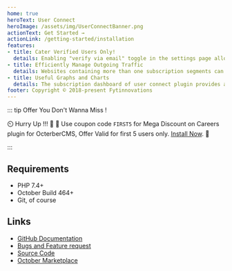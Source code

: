 ```yaml
---
home: true
heroText: User Connect
heroImage: /assets/img/UserConnectBanner.png
actionText: Get Started →
actionLink: /getting-started/installation
features:
- title: Cater Verified Users Only!
  details: Enabling "verify via email" toggle in the settings page allows you to filter spam users and only serve the verified ones.
- title: Efficiently Manage Outgoing Traffic
  details: Websites containing more than one subscription segments can create categories for each segment using the plugin. Visitors to the website can only subscribe to segments which they are interested in.
- title: Useful Graphs and Charts
  details: The subscription dashboard of user connect plugin provides a bird eye view of your current subscription base. The subscription graphs gives a visualization of the number of users subscribing each day.This graph can be helpful to monitor your current performance and also predict your future trends.
footer: Copyright © 2018-present Fytinnovations
---
```


::: tip Offer You Don't Wanna Miss !

 :timer_clock: Hurry Up !!! :tada: :confetti_ball: Use coupon code `FIRST5` for Mega Discount on Careers plugin for OcterberCMS, Offer Valid for first 5 users only. [Install Now](https://octobercms.com/plugin/fytinnovations-careers).  :tada:

:::

## Requirements

- PHP 7.4+
- October Build 464+
- Git, of course

## Links

- [GitHub Documentation](https://github.com/fytinnovations/oc-user-connect)
- [Bugs and Feature request](https://github.com/fytinnovations/oc-user-connect-plugin/issues)
- [Source Code](https://github.com/fytinnovations/oc-user-connect-plugin)
- [October Marketplace](https://octobercms.com/plugin/fytinnovations-careers)
